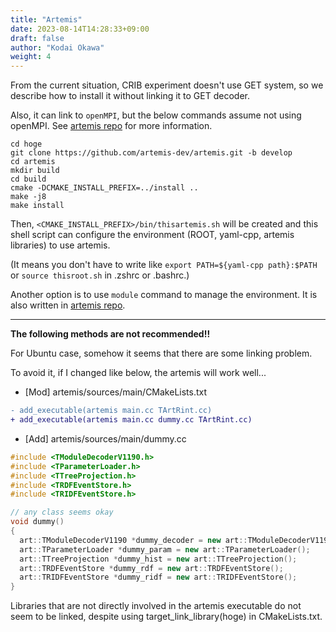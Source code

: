 ```yaml
---
title: "Artemis"
date: 2023-08-14T14:28:33+09:00
draft: false
author: "Kodai Okawa"
weight: 4
---
```


From the current situation, CRIB experiment doesn't use GET system, 
so we describe how to install it without linking it to GET decoder.

Also, it can link to `openMPI`, but the below commands assume not using openMPI.
See [artemis repo](https://github.com/artemis-dev/artemis/blob/develop/README.md) for more information.

```shell
cd hoge
git clone https://github.com/artemis-dev/artemis.git -b develop
cd artemis
mkdir build
cd build
cmake -DCMAKE_INSTALL_PREFIX=../install ..
make -j8
make install
```

Then, `<CMAKE_INSTALL_PREFIX>/bin/thisartemis.sh` will be created 
and this shell script can configure the environment (ROOT, yaml-cpp, artemis libraries) to use artemis.

(It means you don't have to write like `export PATH=${yaml-cpp path}:$PATH` or `source thisroot.sh` in .zshrc or .bashrc.)

Another option is to use `module` command to manage the environment.
It is also written in [artemis repo](https://github.com/artemis-dev/artemis/blob/develop/README.md).

---

**The following methods are not recommended!!**

For Ubuntu case, somehow it seems that there are some linking problem.

To avoid it, if I changed like below, the artemis will work well...

- [Mod] artemis/sources/main/CMakeLists.txt

```diff
- add_executable(artemis main.cc TArtRint.cc)
+ add_executable(artemis main.cc dummy.cc TArtRint.cc)
```

- [Add] artemis/sources/main/dummy.cc

```cpp
#include <TModuleDecoderV1190.h>
#include <TParameterLoader.h>
#include <TTreeProjection.h>
#include <TRDFEventStore.h>
#include <TRIDFEventStore.h>

// any class seems okay
void dummy()
{
  art::TModuleDecoderV1190 *dummy_decoder = new art::TModuleDecoderV1190();
  art::TParameterLoader *dummy_param = new art::TParameterLoader();
  art::TTreeProjection *dummy_hist = new art::TTreeProjection();
  art::TRDFEventStore *dummy_rdf = new art::TRDFEventStore();
  art::TRIDFEventStore *dummy_ridf = new art::TRIDFEventStore();
}
```

Libraries that are not directly involved in the artemis executable do not seem to be linked, 
despite using target_link_library(hoge) in CMakeLists.txt.
